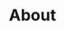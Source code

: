 ---
title: "About"
description: "Helping you make your digital business great!"

#intro
intro:
  title: "Helping you make your digital business great!"
  description: "Hello, I'm Henk Verlinde, the founder and CEO of <a href=\"https://ventizo.com/\" target=\"_blank\" rel=\"noopener\">Ventizo</a>, a digital products company headquartered in the Netherlands. I'm interested in digital business building, startups, and the <a href=\"https://jamstack.org/\" target=\"_blank\" rel=\"noopener\">Jamstack</a>. I hold an MSc in Economics and Business from Erasmus University Rotterdam. Before Ventizo, I’ve worked as a business analyst, project manager, and business developer for several international banks. On the side, I’ve always liked to code. I like to develop modern tools and services by embracing an <a href=\"https://www.embeddedentrepreneur.com/\" target=\"_blank\" rel=\"noopener\">audience driven</a> and <a href=\"https://www.strategyzer.com/books/testing-business-ideas-david-j-bland\" target=\"_blank\" rel=\"noopener\">evidence based</a> approach, helping you make your digital business great!"

  # about images
  images:
  - src: "/images/about/01.jpg"
    width: "620px"
    height: "346px"
    grid_class: "col-lg-6"

  - src: "/images/about/00.jpg"
    width: "460px"
    height: "515px"
    grid_class: "col-lg-3 col-6"

  - src: "/images/about/02.jpg"
    width: "460px"
    height: "444px"
    grid_class: "col-lg-3 col-6"


# our writers
# if "enable: false" authors/writers will not show on the about page
our_writers:
  enable: false

---
